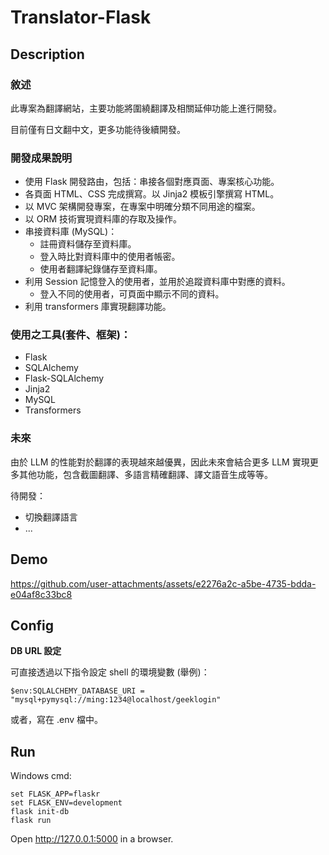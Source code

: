 # Translator-Flask

## Description

### 敘述
此專案為翻譯網站，主要功能將圍繞翻譯及相關延伸功能上進行開發。

目前僅有日文翻中文，更多功能待後續開發。

### 開發成果說明
- 使用 Flask 開發路由，包括：串接各個對應頁面、專案核心功能。
- 各頁面 HTML、CSS 完成撰寫。以 Jinja2  模板引擎撰寫 HTML。
- 以 MVC 架構開發專案，在專案中明確分類不同用途的檔案。
- 以 ORM 技術實現資料庫的存取及操作。
- 串接資料庫 (MySQL)：
	- 註冊資料儲存至資料庫。
	- 登入時比對資料庫中的使用者帳密。
	- 使用者翻譯紀錄儲存至資料庫。
- 利用 Session 記憶登入的使用者，並用於追蹤資料庫中對應的資料。
	- 登入不同的使用者，可頁面中顯示不同的資料。
- 利用 transformers 庫實現翻譯功能。

### 使用之工具(套件、框架)：
- Flask
- SQLAlchemy
- Flask-SQLAlchemy
- Jinja2
- MySQL
- Transformers

### 未來
由於 LLM 的性能對於翻譯的表現越來越優異，因此未來會結合更多 LLM 實現更多其他功能，包含截圖翻譯、多語言精確翻譯、譯文語音生成等等。

待開發：
- 切換翻譯語言
- ...

## Demo

https://github.com/user-attachments/assets/e2276a2c-a5be-4735-bdda-e04af8c33bc8

## Config

**DB URL 設定**

可直接透過以下指令設定 shell 的環境變數 (舉例)：
```
$env:SQLALCHEMY_DATABASE_URI = "mysql+pymysql://ming:1234@localhost/geeklogin"
```
或者，寫在 .env 檔中。

## Run

Windows cmd:
```
set FLASK_APP=flaskr
set FLASK_ENV=development
flask init-db
flask run
```
Open http://127.0.0.1:5000 in a browser.


